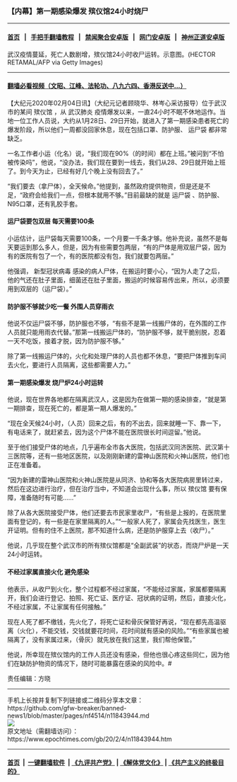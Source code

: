 ### 【内幕】第一期感染爆发 殡仪馆24小时烧尸
------------------------

#### [首页](https://github.com/gfw-breaker/banned-news1/blob/master/README.md) &nbsp;&nbsp;|&nbsp;&nbsp; [手把手翻墙教程](https://github.com/gfw-breaker/guides/wiki) &nbsp;&nbsp;|&nbsp;&nbsp; [禁闻聚合安卓版](https://github.com/gfw-breaker/bn-android) &nbsp;&nbsp;|&nbsp;&nbsp; [网门安卓版](https://github.com/oGate2/oGate) &nbsp;&nbsp;|&nbsp;&nbsp; [神州正道安卓版](https://github.com/SzzdOgate/update) 



<div><img alt="" class="aligncenter wp-post-image" src="https://i.epochtimes.com/assets/uploads/2020/02/GettyImages-1197528073-600x400.jpg"/>
<div class="red16 caption">
 武汉疫情蔓延，死亡人数剧增，殡仪馆24小时收尸运转。示意图。(HECTOR RETAMAL/AFP via Getty Images)
</div>
</div><hr/>

#### [翻墙必看视频（文昭、江峰、法轮功、八九六四、香港反送中...）](https://github.com/gfw-breaker/banned-news1/blob/master/pages/link3.md)

<div><p>
 【大纪元2020年02月04日讯】（大纪元记者顾晓华、林岑心采访报导）位于武汉市的某间
 <ok href="https://www.epochtimes.com/gb/tag/%E6%AE%A1%E4%BB%AA%E9%A6%86.html">
  殡仪馆
 </ok>
 ，从
 <ok href="https://www.epochtimes.com/gb/tag/%E6%AD%A6%E6%B1%89%E8%82%BA%E7%82%8E.html">
  武汉肺炎
 </ok>
 疫情爆发以来，一直24小时不眠不休地运作。当地一位工作人员说，大约从1月28日、29日开始，就进入了第一期感染患者死亡的爆发阶段，所以他们一周都没回家休息，现在包括口罩、防护服、
 <ok href="https://www.epochtimes.com/gb/tag/%E8%BF%90%E5%B0%B8%E8%A2%8B.html">
  运尸袋
 </ok>
 都非常缺乏。
</p>
<p>
 一名工作者小运（化名）说，“我们现在90%（的时间）都在上班。”被问到“不怕被传染吗”，他说，“没办法，我们现在要到一线去，我们从28、29日就开始上班了。到今天为止，已经有好几个晚上没有回去了。”
</p>
<p>
 “我们要去（拿尸体），全天候命。”他提到，虽然政府提供物资，但是还是不足，“政府会给我们一点，但根本就用不够。”目前最缺的就是
 <ok href="https://www.epochtimes.com/gb/tag/%E8%BF%90%E5%B0%B8%E8%A2%8B.html">
  运尸袋
 </ok>
 、防护服、N95口罩，还有乳胶手套。
</p>
<h4>
 运尸袋要包双层 每天需要100条
</h4>
<p>
 小运估计，运尸袋每天需要100条，一个月要一千条才够。他补充说，虽然不是每天要运到那么多人，但是，因为有些需要包两层，“有的尸体是用双层尸袋，因为有的医院有包了一个，有的医院都没有包，我们就要包两层。”
</p>
<p>
 他强调，
 <ok href="https://www.epochtimes.com/gb/tag/%E6%96%B0%E5%9E%8B%E5%86%A0%E7%8A%B6%E7%97%85%E6%AF%92.html">
  新型冠状病毒
 </ok>
 感染的病人尸体，在搬运时要小心，“因为人走了之后，他的气还在肚子里面，细菌还在肚子里面，搬运的时候容易传出来，所以，必须要用到双层的（运尸袋）。”
</p>
<h4>
 防护服不够就少吃一餐 外围人员穿雨衣
</h4>
<p>
 他说不仅运尸袋不够，防护服也不够，“有些不是第一线搬尸体的，在外围的工作人员就只能用雨衣代替。”那第一线搬运尸体的，“防护服不够，就干脆别脱，忍着一天不吃饭，接着才脱，因为防护服不够。”
</p>
<p>
 除了第一线搬运尸体的，火化和处理尸体的人员也都不休息，“要把尸体推到车间去火化，要进行人员隔离，这些都需要人力。”
</p>
<h4>
 第一期感染爆发 烧尸炉24小时运转
</h4>
<p>
 他说，现在世界各地都在隔离武汉人，这是因为在做第一期的感染排查，“就是第一期排查，现在死亡的，都是第一期人爆发的。”
</p>
<p>
 “现在全天候24小时，（人员）回来之后，有的不出去，回来就睡一下、靠一下，有电话来了，就赶紧去，因为这个尸体不能在医院很长时间逗留。”他说。
</p>
<p>
 至于他们接受尸体的地点，几乎遍布全市各大医院，包括武汉同济医院、武汉第十三医院等，还有一些地区医院，以及刚刚新建的雷神山医院和火神山医院，他们也正在准备着。
</p>
<p>
 “因为新建的雷神山医院和火神山医院是从同济、协和等各大医院病房里转过来，然后在这边进行治疗，但在治疗当中，不知道会出现什么事，所以
 <ok href="https://www.epochtimes.com/gb/tag/%E6%AE%A1%E4%BB%AA%E9%A6%86.html">
  殡仪馆
 </ok>
 要有保障，准备随时有可能……”
</p>
<p>
 除了从各大医院接受尸体，他们还要去市民家里收尸，“有些是上报的，在医院里面有登记的，有一些是在家里隔离的人。”“一般家人死了，家属会先找医生，医生开证明。但有的住不上医院，那不知道什么病，还是防护服穿上去（收尸）。”
</p>
<p>
 他说，几乎现在整个武汉市的所有殡仪馆都是“全副武装”的状态，而烧尸炉是一天24小时运转。
</p>
<h4>
 不经过家属直接火化 避免感染
</h4>
<p>
 他表示，从收尸到火化，整个过程都不经过家属，“不能经过家属，家属都要隔离开，我们会进行登记、拍照、死亡证、医疗证、冠状病的证明，然后，直接火化，不经过家属，不让家属有任何接触。”
</p>
<p>
 现在人死了都不缴钱，先火化了，将死亡证和骨灰保管好再说，“现在都先高温驱离（火化），不能交钱，交钱就要花时间，花时间就有感染的风险。”“有些家属也被隔离了，没有家属过来，（骨灰）就先放在我们这里，我们帮他保管。”
</p>
<p>
 他说，所幸现在殡仪馆内的工作人员还没有感染，但他也很心疼这些同仁，因为他们在缺防护物资的情况下，随时可能暴露在感染的风险中。#
</p>
<p>
 责任编辑：方晓
</p>
</div>
<hr/>
手机上长按并复制下列链接或二维码分享本文章：<br/>
https://github.com/gfw-breaker/banned-news1/blob/master/pages/nf4514/n11843944.md <br/>
<a href='https://github.com/gfw-breaker/banned-news1/blob/master/pages/nf4514/n11843944.md'><img src='https://github.com/gfw-breaker/banned-news1/blob/master/pages/nf4514/n11843944.md.png'/></a> <br/>
原文地址（需翻墙访问）：https://www.epochtimes.com/gb/20/2/4/n11843944.htm


------------------------
#### [首页](https://github.com/gfw-breaker/banned-news1/blob/master/README.md) &nbsp;|&nbsp; [一键翻墙软件](https://github.com/gfw-breaker/nogfw/blob/master/README.md) &nbsp;| [《九评共产党》](https://github.com/gfw-breaker/9ping.md/blob/master/README.md#九评之一评共产党是什么) | [《解体党文化》](https://github.com/gfw-breaker/jtdwh.md/blob/master/README.md) | [《共产主义的终极目的》](https://github.com/gfw-breaker/gczydzjmd.md/blob/master/README.md)


<img src='http://gfw-breaker.win/banned-news/pages/nf4514/n11843944.md' width='0px' height='0px'/>